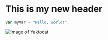 # This is my new header

``` javascript
var myVar = "Hello, world!";
```


![Image of Yaktocat](https://octodex.github.com/images/yaktocat.png)
